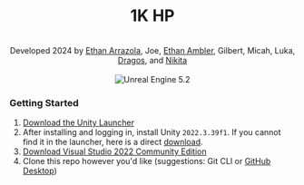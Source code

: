 <div align="center">
<h1>1K HP</h1>
<br/>
  <span>Developed 2024 by <a href="https://www.linkedin.com/in/ethan-arrazola-872066283/">Ethan Arrazola</a>, Joe, <a href="https://www.linkedin.com/in/ethan-ambler-019740223/">Ethan Ambler</a>, Gilbert, Micah, Luka, <a href="https://www.linkedin.com/in/drg-mihai/">Dragos</a>, and <a href="https://www.linkedin.com/in/nikita-evtushenko-873480307/">Nikita</a></span>
<br/>
<br/>
<img src="https://img.shields.io/badge/-Unity%202022.3.39f1-0E1128?logo=unity&logoColor=white&style=for-the-badge" alt="Unreal Engine 5.2" />
<br/>
</div>
<div>
<h3>Getting Started</h3>
  <ol>
   <li><a href="https://store.epicgames.com/en-US/download">Download the Unity Launcher</a></li>
   <li><span>After installing and logging in, install Unity <code>2022.3.39f1</code>. If you cannot find it in the launcher, here is a direct <a href="https://download.unity3d.com/download_unity/4e1b0f82c39a/Windows64EditorInstaller/UnitySetup64-2022.3.39f1.exe">download</a>.</span></li>
   <li><a href="https://visualstudio.microsoft.com/vs">Download Visual Studio 2022 Community Edition</a></li>
   <li><span>Clone this repo however you'd like (suggestions: Git CLI or <a href="https://desktop.github.com/download/">GitHub Desktop</a>)</span></li>
</ol> 
</div>
